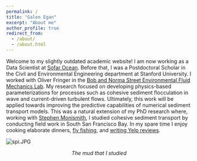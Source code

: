 ```yaml
---
permalink: /
title: "Galen Egan"
excerpt: "About me"
author_profile: true
redirect_from: 
  - /about/
  - /about.html
---
```


<!-- Google tag (gtag.js) -->
<script async src="https://www.googletagmanager.com/gtag/js?id=G-1G9CHBPGPG"></script>
<script>
  window.dataLayer = window.dataLayer || [];
  function gtag(){dataLayer.push(arguments);}
  gtag('js', new Date());

  gtag('config', 'G-1G9CHBPGPG');
</script>

Welcome to my slightly outdated academic website! I am now working as a Data Scientist at [Sofar Ocean](https://www.sofarocean.com/). Before that, I was a Postdoctoral Scholar in the Civil and Environmental Engineering department at Stanford University. I worked with Oliver Fringer in the [Bob and Norma Street Environmental Fluid Mechanics Lab](https://cee.stanford.edu/research/labs-centers/bob-and-norma-street-environmental-fluid-mechanics-laboratory). My research focused on developing physics-based parameterizations for processes such as cohesive sediment flocculation in wave and current-driven turbulent flows. Ultimately, this work will be applied towards improving the predictive capabilities of numerical sediment transport models. This was a natural extension of my PhD research where, working with [Stephen Monismith](https://profiles.stanford.edu/stephen-monismith), I studied cohesive sediment transport by conducting field work in South San Francisco Bay. In my spare time I enjoy cooking elaborate dinners, [fly fishing](../images/flyfishing.jpeg), and [writing Yelp reviews](https://www.yelp.com/user_details_reviews_self?userid=yosI54Xkh_tT0iL6U8STCQ).

![spi.JPG](../images/spi.JPG)
<div align="center"> <em>The mud that I studied</em> </div>
